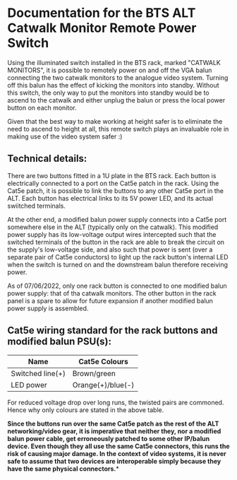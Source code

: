 Documentation for the BTS ALT Catwalk Monitor Remote Power Switch 
=================================================================

Using the illuminated switch installed in the BTS rack, marked "CATWALK MONITORS", it is possible to remotely power on and off the VGA balun
connecting the two catwalk monitors to the analogue video system. Turning off this balun has the effect of kicking the monitors into standby.
Without this switch, the only way to put the monitors into standby would be to ascend to the catwalk and either unplug the balun or press the local
power button on each monitor.

Given that the best way to make working at height safer is to eliminate the need to ascend to height at all, this remote switch plays an invaluable
role in making use of the video system safer :)

Technical details:
------------------

There are two buttons fitted in a 1U plate in the BTS rack. Each button is electrically connected to a port on the Cat5e patch in the rack. Using
the Cat5e patch, it is possible to link the buttons to any other Cat5e port in the ALT. Each button has electrical links to its 5V power LED, and
its actual swiitched terminals.

At the other end, a modified balun power supply connects into a Cat5e port somewhere else in the ALT (typically only on the catwalk). This modified
power supply has its low-voltage output wires intercepted such that the switched terminals of the button in the rack are able to break the circuit on
the supply's low-voltage side, and also such that power is sent (over a separate pair of Cat5e conductors) to light up the rack button's internal
LED when the switch is turned on and the downstream balun therefore receiving power.

As of 07/06/2022, only one rack button is connected to one modified balun power supply: that of tha catwalk monitors. 
The other button in the rack panel is a spare to allow
for future expansion if another modified balun power supply is assembled.

Cat5e wiring standard for the rack buttons and modified balun PSU(s):
---------------------------------------------------------------------

| Name            | Cat5e Colours     |
|-----------------|-------------------|
| Switched line(+)| Brown/green       |
| LED power       | Orange(+)/blue(-) |

For reduced voltage drop over long runs, the twisted pairs are commoned. Hence why only colours are stated in the above table.

**Since the buttons run over the same Cat5e patch as the rest of the ALT networking/video gear, it is imperative that neither they, nor a
modified balun power cable, get erroneously patched to some other IP/balun device. Even though they all use the same Cat5e connectors,
this runs the risk of causing major damage. In the context of video systems, it is never safe to assume that two devices are interoperable
simply because they have the same physical connectors.***
